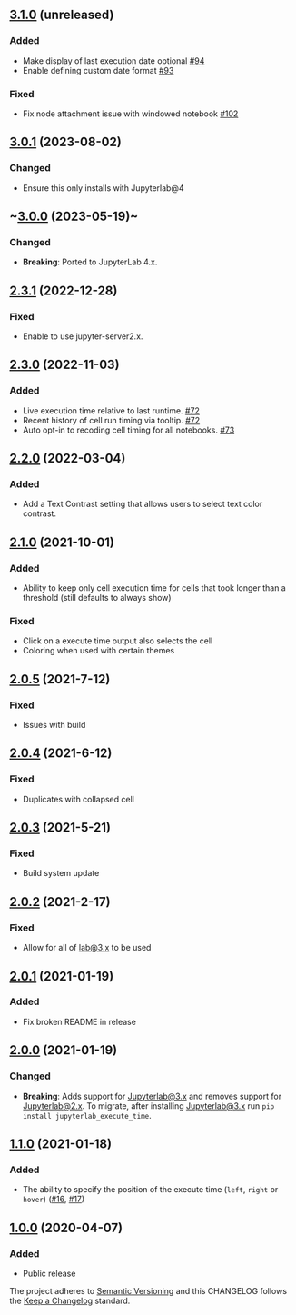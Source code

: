 ## [3.1.0](https://github.com/deshaw/jupyterlab-execute-time/compare/v3.0.1...v3.1.0) (unreleased)

### Added

- Make display of last execution date optional [#94](https://github.com/deshaw/jupyterlab-execute-time/pull/94)
- Enable defining custom date format [#93](https://github.com/deshaw/jupyterlab-execute-time/pull/93)

### Fixed

- Fix node attachment issue with windowed notebook [#102](https://github.com/deshaw/jupyterlab-execute-time/pull/102)

## [3.0.1](https://github.com/deshaw/jupyterlab-execute-time/compare/v3.0.0...v3.0.1) (2023-08-02)

### Changed

- Ensure this only installs with Jupyterlab@4

## ~[3.0.0](https://github.com/deshaw/jupyterlab-execute-time/compare/v2.3.1...v3.0.0) (2023-05-19)~

### Changed

- **Breaking**: Ported to JupyterLab 4.x.

## [2.3.1](https://github.com/deshaw/jupyterlab-execute-time/compare/v2.3.0...v2.3.1) (2022-12-28)

### Fixed

- Enable to use jupyter-server2.x.

## [2.3.0](https://github.com/deshaw/jupyterlab-execute-time/compare/v2.2.0...v2.3.0) (2022-11-03)

### Added

- Live execution time relative to last runtime. [#72](https://github.com/deshaw/jupyterlab-execute-time/pull/72)
- Recent history of cell run timing via tooltip. [#72](https://github.com/deshaw/jupyterlab-execute-time/pull/72)
- Auto opt-in to recoding cell timing for all notebooks. [#73](https://github.com/deshaw/jupyterlab-execute-time/pull/73)

## [2.2.0](https://github.com/deshaw/jupyterlab-execute-time/compare/v2.1.0...v2.2.0) (2022-03-04)

### Added

- Add a Text Contrast setting that allows users to select text color contrast.

## [2.1.0](https://github.com/deshaw/jupyterlab-execute-time/compare/v2.0.5...v2.1.0) (2021-10-01)

### Added

- Ability to keep only cell execution time for cells that took longer than a threshold (still defaults to always show)

### Fixed

- Click on a execute time output also selects the cell
- Coloring when used with certain themes

## [2.0.5](https://github.com/deshaw/jupyterlab-execute-time/compare/v2.0.4...v2.0.5) (2021-7-12)

### Fixed

- Issues with build

## [2.0.4](https://github.com/deshaw/jupyterlab-execute-time/compare/v2.0.3...v2.0.4) (2021-6-12)

### Fixed

- Duplicates with collapsed cell

## [2.0.3](https://github.com/deshaw/jupyterlab-execute-time/compare/v2.0.2...v2.0.3) (2021-5-21)

### Fixed

- Build system update

## [2.0.2](https://github.com/deshaw/jupyterlab-execute-time/compare/v2.0.1...v2.0.2) (2021-2-17)

### Fixed

- Allow for all of lab@3.x to be used

## [2.0.1](https://github.com/deshaw/jupyterlab-execute-time/compare/v2.0.0...v2.0.1) (2021-01-19)

### Added

- Fix broken README in release

## [2.0.0](https://github.com/deshaw/jupyterlab-execute-time/compare/v1.1.0...v2.0.0) (2021-01-19)

### Changed

- **Breaking**: Adds support for Jupyterlab@3.x and removes support for Jupyterlab@2.x. To migrate, after installing Jupyterlab@3.x run `pip install jupyterlab_execute_time`.

## [1.1.0](https://github.com/deshaw/jupyterlab-execute-time/compare/v1.0.0...v1.1.0) (2021-01-18)

### Added

- The ability to specify the position of the execute time (`left`, `right` or `hover`) ([#16](https://github.com/deshaw/jupyterlab-execute-time/pull/16), [#17](https://github.com/deshaw/jupyterlab-execute-time/pull/17))

## [1.0.0](https://github.com/deshaw/jupyterlab-execute-time/compare/v1.0.0...v1.0.0) (2020-04-07)

### Added

- Public release

The project adheres to [Semantic Versioning](https://semver.org/spec/v2.0.0.html) and
this CHANGELOG follows the [Keep a Changelog](https://keepachangelog.com/en/1.0.0/) standard.
